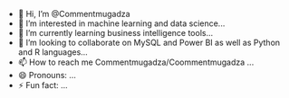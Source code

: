 - 👋 Hi, I’m @Commentmugadza
- 👀 I’m interested in machine learning and data science...
- 🌱 I’m currently learning business intelligence tools...
- 💞️ I’m looking to collaborate on MySQL and Power BI as well as Python and R languages...
- 📫 How to reach me Commentmugadza/Coommentmugadza ...
- 😄 Pronouns: ...
- ⚡ Fun fact: ...

<!---
Commentmugadza/Commentmugadza is a ✨ special ✨ repository because its `README.md` (this file) appears on your GitHub profile.
You can click the Preview link to take a look at your changes.
--->
